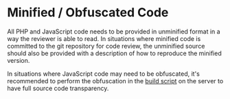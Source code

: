# Minified / Obfuscated Code

All PHP and JavaScript code needs to be provided in unminified format in a way the reviewer is able to read. In situations where minified code is committed to the git repository for code review, the unminified source should also be provided with a description of how to reproduce the minified version.

In situations where JavaScript code may need to be obfuscated, it's recommended to perform the obfuscation in the [build script](../build-scripts.md) on the server to have full source code transparency.
